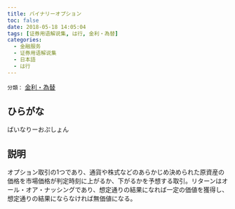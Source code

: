 ```yaml
---
title: バイナリーオプション
toc: false
date: 2018-05-18 14:05:04
tags: [证券用语解说集, は行, 金利・為替]
categories:
  - 金融服务
  - 证券用语解说集
  - 日本語
  - は行
---
```


`分類：` [金利・為替](/tags/金利・為替/)

## ひらがな

ばいなりーおぷしょん

## 説明

オプション取引の1つであり、通貨や株式などのあらかじめ決められた原資産の価格を市場価格が判定時刻に上がるか、下がるかを予想する取引。リターンはオール・オア・ナッシングであり、想定通りの結果になれば一定の価値を獲得し、想定通りの結果にならなければ無価値になる。
